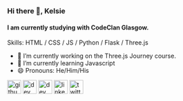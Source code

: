 ### Hi there 👋, Kelsie
#### I am currently studying with CodeClan Glasgow.

Skills: HTML / CSS / JS / Python / Flask / Three.js

- 🔭 I’m currently working on the Three.js Journey course. 
- 🌱 I’m currently learning Javascript 
- 😄 Pronouns: He/Him/His 


[<img src='https://cdn.jsdelivr.net/npm/simple-icons@3.0.1/icons/github.svg' alt='github' height='32'>](https://github.com/kelsiesmurphy)  [<img src='https://cdn.jsdelivr.net/npm/simple-icons@3.0.1/icons/dev-dot-to.svg' alt='dev' height='32'>](https://dev.to/kelsiesmurphy)  [<img src='https://cdn.jsdelivr.net/npm/simple-icons@3.0.1/icons/hashnode.svg' alt='dev' height='32'>](kelsiesmurphy)  [<img src='https://cdn.jsdelivr.net/npm/simple-icons@3.0.1/icons/linkedin.svg' alt='linkedin' height='32'>](https://www.linkedin.com/in/kelsiesmurphy/)  [<img src='https://cdn.jsdelivr.net/npm/simple-icons@3.0.1/icons/twitter.svg' alt='twitter' height='32'>](https://twitter.com/kelsiesmurphy)  




<!--
**kelsiesmurphy/kelsiesmurphy** is a ✨ _special_ ✨ repository because its `README.md` (this file) appears on your GitHub profile.

Here are some ideas to get you started:

- 🔭 I’m currently working on ...
- 🌱 I’m currently learning ...
- 👯 I’m looking to collaborate on ...
- 🤔 I’m looking for help with ...
- 💬 Ask me about ...
- 📫 How to reach me: ...
- 😄 Pronouns: ...
- ⚡ Fun fact: ...
-->
